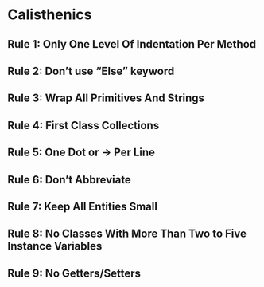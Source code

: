# Calisthenics

## Rule 1: Only One Level Of Indentation Per Method
## Rule 2: Don’t use “Else” keyword
## Rule 3: Wrap All Primitives And Strings
## Rule 4: First Class Collections
## Rule 5: One Dot or -> Per Line
## Rule 6: Don’t Abbreviate
## Rule 7: Keep All Entities Small
## Rule 8: No Classes With More Than Two to Five Instance Variables
## Rule 9: No Getters/Setters
